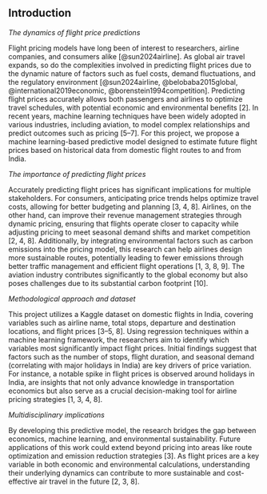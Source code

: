 ## Introduction
_The dynamics of flight price predictions_

Flight pricing models have long been of interest to researchers, airline companies, and consumers alike [@sun2024airline]. As global air travel expands, so do the complexities involved in predicting flight prices due to the dynamic nature of factors such as fuel costs, demand fluctuations, and the regulatory environment [@sun2024airline, @belobaba2015global, @international2019economic, @borenstein1994competition]. Predicting flight prices accurately allows both passengers and airlines to optimize travel schedules, with potential economic and environmental benefits [2]. In recent years, machine learning techniques have been widely adopted in various industries, including aviation, to model complex relationships and predict outcomes such as pricing [5–7]. For this project, we propose a machine learning-based predictive model designed to estimate future flight prices based on historical data from domestic flight routes to and from India.

_The importance of predicting flight prices_

Accurately predicting flight prices has significant implications for multiple stakeholders. For consumers, anticipating price trends helps optimize travel costs, allowing for better budgeting and planning [3, 4, 8]. Airlines, on the other hand, can improve their revenue management strategies through dynamic pricing, ensuring that flights operate closer to capacity while adjusting pricing to meet seasonal demand shifts and market competition [2, 4, 8]. Additionally, by integrating environmental factors such as carbon emissions into the pricing model, this research can help airlines design more sustainable routes, potentially leading to fewer emissions through better traffic management and efficient flight operations [1, 3, 8, 9]. The aviation industry contributes significantly to the global economy but also poses challenges due to its substantial carbon footprint [10].

_Methodological approach and dataset_

This project utilizes a Kaggle dataset on domestic flights in India, covering variables such as airline name, total stops, departure and destination locations, and flight prices [3–5, 8]. Using regression techniques within a machine learning framework, the researchers aim to identify which variables most significantly impact flight prices. Initial findings suggest that factors such as the number of stops, flight duration, and seasonal demand (correlating with major holidays in India) are key drivers of price variation. For instance, a notable spike in flight prices is observed around holidays in India, are insights that not only advance knowledge in transportation economics but also serve as a crucial decision-making tool for airline pricing strategies [1, 3, 4, 8]. 

_Multidisciplinary implications_

By developing this predictive model, the research bridges the gap between economics, machine learning, and environmental sustainability. Future applications of this work could extend beyond pricing into areas like route optimization and emission reduction strategies [3]. As flight prices are a key variable in both economic and environmental calculations, understanding their underlying dynamics can contribute to more sustainable and cost-effective air travel in the future [2, 3, 8].
